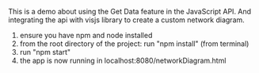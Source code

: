 This is a demo about using the Get Data feature in the JavaScript API. And integrating the api with visjs library to create a custom network diagram. 
1. ensure you have npm and node installed 
2. from the root directory of the project: run "npm install" (from terminal)
3. run "npm start"
4. the app is now running in localhost:8080/networkDiagram.html